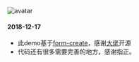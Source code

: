 ![avatar](http://jeekweb.pro/picture/form-create.gif)

#### 2018-12-17

+ 此demo基于[form-create](https://github.com/xaboy/form-create)，感谢[大佬](https://github.com/xaboy)开源
+ 代码还有很多需要完善的地方，感谢指正。

